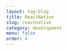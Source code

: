 ```yaml
---
layout: tag-blog
title: ReactNative
slug: reactnative
category: development
menu: false
order: 4
---
```


